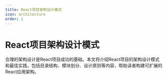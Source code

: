 ```yaml
---
title: React项目架构设计模式
icon: architecture
order: 1
---
```


# React项目架构设计模式

合理的架构设计是React项目成功的基础。本文将介绍React项目的架构设计模式和最佳实践，包括目录结构、模块划分、设计原则等内容，帮助读者构建可扩展的React应用架构。

